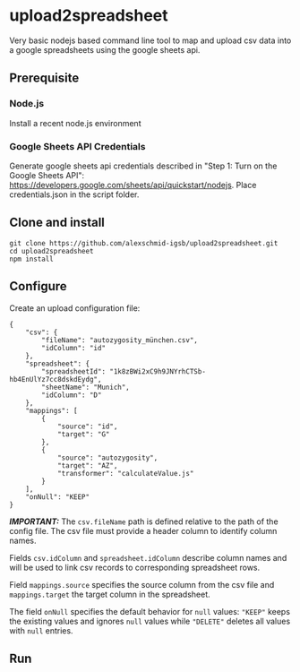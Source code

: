 # upload2spreadsheet
Very basic nodejs based command line tool to map and upload csv data into a google spreadsheets using the google sheets api. 

## Prerequisite

### Node.js

Install a recent node.js environment 

### Google Sheets API Credentials

Generate google sheets api credentials described in "Step 1: Turn on the Google Sheets API": https://developers.google.com/sheets/api/quickstart/nodejs.
Place credentials.json in the script folder.

## Clone and install
```
git clone https://github.com/alexschmid-igsb/upload2spreadsheet.git
cd upload2spreadsheet
npm install
```

## Configure
Create an upload configuration file:
```
{
    "csv": {
        "fileName": "autozygosity_münchen.csv",
        "idColumn": "id"
    },
    "spreadsheet": {
        "spreadsheetId": "1k8zBWi2xC9h9JNYrhCTSb-hb4EnUlYz7cc8dskdEydg",
        "sheetName": "Munich",
        "idColumn": "D"
    },
    "mappings": [
        {
            "source": "id",
            "target": "G"
        },
        {
            "source": "autozygosity",
            "target": "AZ",
            "transformer": "calculateValue.js"
        }
    ],
    "onNull": "KEEP"
}
```
***IMPORTANT:*** The `csv.fileName` path is defined relative to the path of the config file. The csv file must provide a header column to identify column names.

Fields `csv.idColumn` and `spreadsheet.idColumn` describe column names and will be used to link csv records to corresponding spreadsheet rows.

Field `mappings.source` specifies the source column from the csv file and `mappings.target` the target column in the spreadsheet.

The field `onNull` specifies the default behavior for `null` values: `"KEEP"` keeps the existing values and ignores `null` values while `"DELETE"` deletes all values with `null` entries.

## Run
